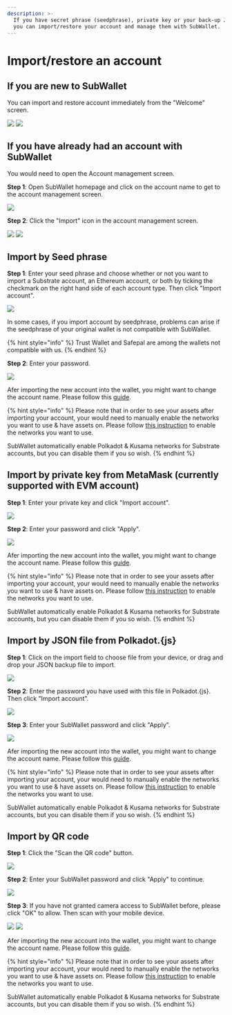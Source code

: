 ```yaml
---
description: >-
  If you have secret phrase (seedphrase), private key or your back-up JSON file,
  you can import/restore your account and manage them with SubWallet.
---
```


# Import/restore an account

## If you are new to SubWallet

You can import and restore account immediately from the "Welcome" screen.&#x20;

![](<../../.gitbook/assets/image (10) (2).png>) ![](<../../.gitbook/assets/image (5) (2).png>)

## If you have already had an account with SubWallet

You would need to open the Account management screen.

**Step 1**: Open SubWallet homepage and click on the account name to get to the account management screen.

![](<../../.gitbook/assets/image (68) (2).png>)

**Step 2**: Click the "Import" icon in the account management screen.

![](<../../.gitbook/assets/image (18) (3).png>) ![](<../../.gitbook/assets/image (15) (3) (1).png>)



## Import by Seed phrase

**Step 1**: Enter your seed phrase and choose whether or not you want to import a Substrate account, an Ethereum account, or both by ticking the checkmark on the right hand side of each account type. Then click "Import account".

![](<../../.gitbook/assets/image (72) (1) (1) (1).png>)

In some cases, if you import account by seedphrase, problems can arise if the seedphrase of your original wallet is not compatible with SubWallet.&#x20;

{% hint style="info" %}
Trust Wallet and Safepal are among the wallets not compatible with us.&#x20;
{% endhint %}

**Step 2**: Enter your password.

![](<../../.gitbook/assets/image (79) (1) (1) (1).png>)

Afer importing the new account into the wallet, you might want to change the account name. Please follow this [guide](switch-between-accounts-and-change-account-name.md).

{% hint style="info" %}
Please note that in order to see your assets after importing your account, your would need to manually enable the networks you want to use & have assets on. Please follow [this instruction](../customize-your-blockchains.md) to enable the networks you want to use.

SubWallet automatically enable Polkadot & Kusama networks for Substrate accounts, but you can disable them if you so wish.&#x20;
{% endhint %}

## Import by private key from MetaMask (currently supported with EVM account)

**Step 1**: Enter your  private key and click "Import account".

![](<../../.gitbook/assets/image (2) (4).png>)

**Step 2**: Enter your password and click "Apply".

![](<../../.gitbook/assets/image (19) (3).png>)

Afer importing the new account into the wallet, you might want to change the account name. Please follow this [guide](switch-between-accounts-and-change-account-name.md).

{% hint style="info" %}
Please note that in order to see your assets after importing your account, your would need to manually enable the networks you want to use & have assets on. Please follow [this instruction](../customize-your-blockchains.md) to enable the networks you want to use.

SubWallet automatically enable Polkadot & Kusama networks for Substrate accounts, but you can disable them if you so wish.&#x20;
{% endhint %}



## Import by JSON file from Polkadot.{js}

**Step 1**: Click on the import field to choose file from your device, or drag and drop your JSON backup file to import.

![](<../../.gitbook/assets/image (61) (1) (1) (1).png>)

**Step 2**: Enter the password you have used with this file in Polkadot.{js}. Then click "Import account".&#x20;

![](<../../.gitbook/assets/image (48) (1) (1) (1).png>)

**Step 3**: Enter your SubWallet password and click "Apply".

![](<../../.gitbook/assets/image (75) (1) (1) (1).png>)

Afer importing the new account into the wallet, you might want to change the account name. Please follow this [guide](switch-between-accounts-and-change-account-name.md).

{% hint style="info" %}
Please note that in order to see your assets after importing your account, your would need to manually enable the networks you want to use & have assets on. Please follow [this instruction](../customize-your-blockchains.md) to enable the networks you want to use.

SubWallet automatically enable Polkadot & Kusama networks for Substrate accounts, but you can disable them if you so wish.&#x20;
{% endhint %}



## Import by QR code

**Step 1**: Click the "Scan the QR code" button.

![](<../../.gitbook/assets/image (49) (1) (1) (1).png>)

**Step 2**: Enter your SubWallet password and click "Apply" to continue.

![](<../../.gitbook/assets/image (62) (1) (1) (1).png>)

**Step 3**: If you have not granted camera access to SubWallet before, please click "OK" to allow. Then scan with your mobile device.&#x20;

![](<../../.gitbook/assets/image (34) (1) (1) (1).png>) ![](<../../.gitbook/assets/image (45) (2).png>)

Afer importing the new account into the wallet, you might want to change the account name. Please follow this [guide](switch-between-accounts-and-change-account-name.md).

{% hint style="info" %}
Please note that in order to see your assets after importing your account, your would need to manually enable the networks you want to use & have assets on. Please follow [this instruction](../customize-your-blockchains.md) to enable the networks you want to use.

SubWallet automatically enable Polkadot & Kusama networks for Substrate accounts, but you can disable them if you so wish.&#x20;
{% endhint %}

